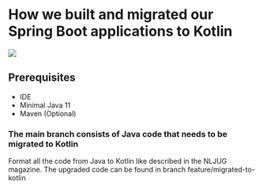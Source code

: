 # How we built and migrated our Spring Boot applications to Kotlin

<img src="https://miro.medium.com/max/602/1*9KyJBCm1q-CyN6-8pN0rPA.png" />

## Prerequisites
- IDE
- Minimal Java 11
- Maven (Optional)

### The main branch consists of Java code that needs to be migrated to Kotlin
Format all the code from Java to Kotlin like described in the NLJUG magazine.
The upgraded code can be found in branch feature/migrated-to-kotlin